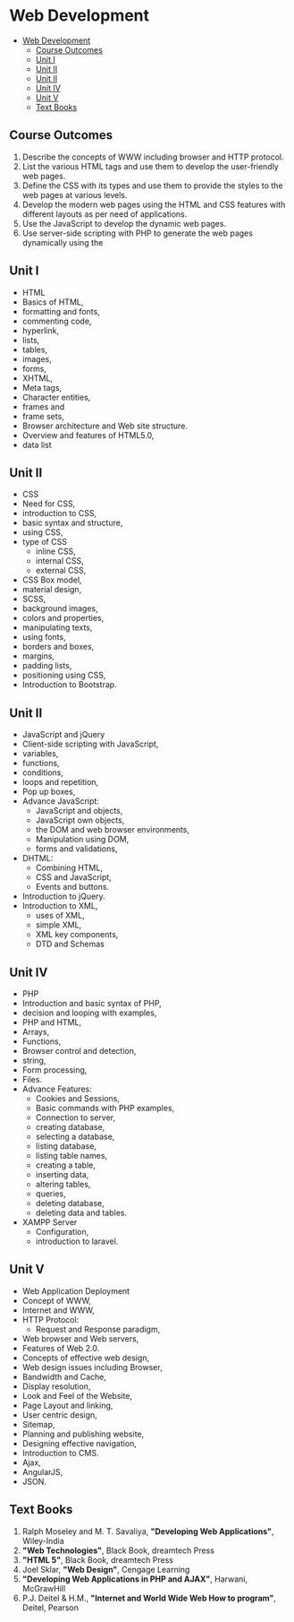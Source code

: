 # Web Development

- [Web Development](#web-development)
  - [Course Outcomes](#course-outcomes)
  - [Unit I](#unit-i)
  - [Unit II](#unit-ii)
  - [Unit II](#unit-ii-1)
  - [Unit IV](#unit-iv)
  - [Unit V](#unit-v)
  - [Text Books](#text-books)

## Course Outcomes

1. Describe the concepts of WWW including browser and 
   HTTP protocol.
2. List the various HTML tags and use them to develop the 
   user-friendly web pages.
3. Define the CSS with its types and use them to provide the 
   styles to the web pages at various levels.
4. Develop the modern web pages using the HTML and CSS features 
   with different layouts as per need of applications.
5. Use the JavaScript to develop the dynamic web pages.
6. Use server-side scripting with PHP to generate the web 
   pages dynamically using the

## Unit I 

- HTML
- Basics of HTML, 
- formatting and fonts, 
- commenting code, 
- hyperlink, 
- lists, 
- tables, 
- images, 
- forms, 
- XHTML, 
- Meta tags, 
- Character entities, 
- frames and 
- frame sets, 
- Browser architecture and Web site structure. 
- Overview and features of HTML5.0, 
- data list

## Unit II 

- CSS
- Need for CSS, 
- introduction to CSS, 
- basic syntax and structure, 
- using CSS,
- type of CSS
  - inline CSS, 
  - internal CSS, 
  - external CSS, 
- CSS Box model, 
- material design, 
- SCSS, 
- background images, 
- colors and properties,
- manipulating texts, 
- using fonts, 
- borders and boxes, 
- margins, 
- padding lists,
- positioning using CSS, 
- Introduction to Bootstrap.

## Unit II 

- JavaScript and jQuery
- Client-side scripting with JavaScript, 
- variables, 
- functions, 
- conditions, 
- loops and repetition, 
- Pop up boxes, 
- Advance JavaScript: 
  - JavaScript and objects, 
  - JavaScript own objects, 
  - the DOM and web browser environments,
  - Manipulation using DOM, 
  - forms and validations, 
- DHTML: 
  - Combining HTML, 
  - CSS and JavaScript, 
  - Events and buttons.
- Introduction to jQuery. 
- Introduction to XML, 
  - uses of XML, 
  - simple XML, 
  - XML key components, 
  - DTD and Schemas

## Unit IV 

- PHP
- Introduction and basic syntax of PHP, 
- decision and looping with examples, 
- PHP and HTML, 
- Arrays, 
- Functions, 
- Browser control and detection, 
- string,
- Form processing, 
- Files.
- Advance Features: 
  - Cookies and Sessions, 
  - Basic commands with PHP examples, 
  - Connection to server, 
  - creating database, 
  - selecting a database,
  - listing database, 
  - listing table names, 
  - creating a table, 
  - inserting data, 
  - altering tables, 
  - queries, 
  - deleting database, 
  - deleting data and tables. 
- XAMPP Server 
  - Configuration, 
  - introduction to laravel.

## Unit V 

- Web Application Deployment
- Concept of WWW, 
- Internet and WWW, 
- HTTP Protocol: 
  - Request and Response paradigm, 
- Web browser and Web servers, 
- Features of Web 2.0. 
- Concepts of effective web design, 
- Web design issues including Browser, 
- Bandwidth and Cache, 
- Display resolution, 
- Look and Feel of the Website, 
- Page Layout and linking, 
- User centric design, 
- Sitemap, 
- Planning and publishing website, 
- Designing effective navigation, 
- Introduction to CMS. 
- Ajax, 
- AngularJS, 
- JSON.

## Text Books

1. Ralph Moseley and M. T. Savaliya,
   **"Developing Web Applications"**,
   Wiley-India
2. **"Web Technologies"**,
   Black Book, dreamtech Press
3. **"HTML 5"**,
   Black Book, dreamtech Press
4. Joel Sklar,
   **"Web Design"**,
   Cengage Learning
5. **"Developing Web Applications in PHP and AJAX"**,
   Harwani, McGrawHill
6. P.J. Deitel & H.M.,
   **"Internet and World Wide Web How to program"**, 
   Deitel, Pearson
